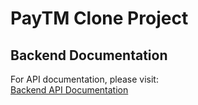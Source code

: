 # PayTM Clone Project

## Backend Documentation

For API documentation, please visit:  
[Backend API Documentation](backend/README.md)
